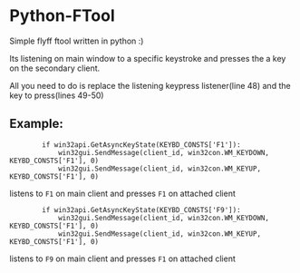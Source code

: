# Python-FTool
Simple flyff ftool written in python :)

Its listening on main window to a specific keystroke and presses the a key on the secondary client.

All you need to do is replace the listening keypress listener(line 48) and the key to press(lines 49-50)

## Example:
```
        if win32api.GetAsyncKeyState(KEYBD_CONSTS['F1']):
            win32gui.SendMessage(client_id, win32con.WM_KEYDOWN, KEYBD_CONSTS['F1'], 0)
            win32gui.SendMessage(client_id, win32con.WM_KEYUP, KEYBD_CONSTS['F1'], 0)
```
listens to `F1` on main client and presses `F1` on attached client

```
        if win32api.GetAsyncKeyState(KEYBD_CONSTS['F9']):
            win32gui.SendMessage(client_id, win32con.WM_KEYDOWN, KEYBD_CONSTS['F1'], 0)
            win32gui.SendMessage(client_id, win32con.WM_KEYUP, KEYBD_CONSTS['F1'], 0)
```
listens to `F9` on main client and presses `F1` on attached client
